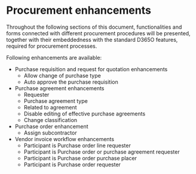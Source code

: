 # Procurement enhancements

Throughout the following sections of this document, functionalities and forms connected with different procurement procedures will be presented, together with their embeddedness with the standard D365O features, required for procurement processes.

Following enhancements are available: 
- Purchase requisition and request for quotation enhancements
  - Allow change of purchase type
  - Auto approve the purchase requisition
 - Purchase agreement enhancements
   - Requester
   - Purchase agreement type
   - Related to agreement
   - Disable editing of effective purchase agreements
   - Change classification
 - Purchase order enhancement
   - Assign subcontractor
- Vendor invoice workflow enhancements
   - Participant is Purchase order line requester
   - Participant is Purchase order or purchase agreement requester
   - Participant is Purchase order purchase placer
   - Participant is Purchase order requester

